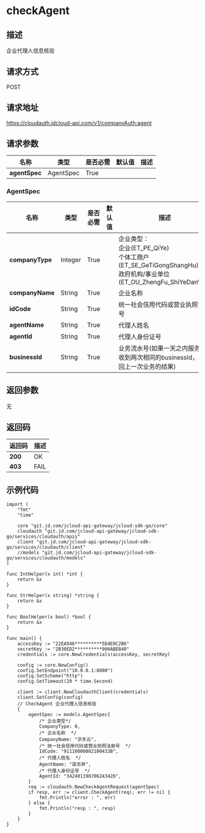 # checkAgent


## 描述
企业代理人信息核验

## 请求方式
POST

## 请求地址
https://cloudauth.jdcloud-api.com/v1/companyAuth:agent


## 请求参数
|名称|类型|是否必需|默认值|描述|
|---|---|---|---|---|
|**agentSpec**|AgentSpec|True| | |

### <div id="agentspec">AgentSpec</div>
|名称|类型|是否必需|默认值|描述|
|---|---|---|---|---|
|**companyType**|Integer|True| |企业类型：<br>企业(ET_PE_QiYe)<br>个体工商户(ET_SE_GeTiGongShangHu)<br>政府机构/事业单位(ET_OU_ZhengFu_ShiYeDanWei)<br>|
|**companyName**|String|True| |企业名称|
|**idCode**|String|True| |统一社会信用代码或营业执照注册号|
|**agentName**|String|True| |代理人姓名|
|**agentId**|String|True| |代理人身份证号|
|**businessId**|String|True| |业务流水号(如果一天之内服务端收到两次相同的businessId，则返回上一次业务的结果)|

## 返回参数
无


## 返回码
|返回码|描述|
|---|---|
|**200**|OK|
|**403**|FAIL|

## 示例代码

```
import (
	"fmt"
	"time"

	core "git.jd.com/jcloud-api-gateway/jcloud-sdk-go/core"
	cloudauth "git.jd.com/jcloud-api-gateway/jcloud-sdk-go/services/cloudauth/apis"
	client "git.jd.com/jcloud-api-gateway/jcloud-sdk-go/services/cloudauth/client"
	//models "git.jd.com/jcloud-api-gateway/jcloud-sdk-go/services/cloudauth/models"
)

func IntHelper(x int) *int {
	return &x
}

func StrHelper(x string) *string {
	return &x
}

func BoolHelper(x bool) *bool {
	return &x
}

func main() {
	accessKey := "22EA946**********5D4E0C2B6"
	secretKey := "2B30ED2**********906ABEB40"
	credentials := core.NewCredentials(accessKey, secretKey)

	config := core.NewConfig()
	config.SetEndpoint("10.0.0.1:8000")
	config.SetScheme("http")
	config.SetTimeout(20 * time.Second)

	client := client.NewCloudauthClient(credentials)
	client.SetConfig(config)
	// CheckAgent 企业代理人信息核验
	{
		agentSpec := models.AgentSpec{
			/* 企业类型*/
			CompanyType: 0,
			/* 企业名称  */
			CompanyName: "京东云",
			/* 统一社会信用代码或营业执照注册号  */
			IdCode: "91110000802100433B",
			/* 代理人姓名  */
			AgentName: "梁志祥",
			/* 代理人身份证号  */
			AgentId: "342401198706243426",
		}
		req := cloudauth.NewCheckAgentRequest(agentSpec)
		if resp, err := client.CheckAgent(req); err != nil {
			fmt.Println("error : ", err)
		} else {
			fmt.Println("resp : ", resp)
		}
	}
}
```

